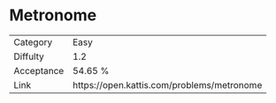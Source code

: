 # Metronome

<table>
    <tr>
        <td>Category</td>
        <td>Easy</td>
    </tr>
    <tr>
        <td>Diffulty</td>
        <td>1.2</td>
    </tr>
    <tr>
        <td>Acceptance</td>
        <td>54.65 %</td>
    </tr>
    <tr>
        <td>Link</td>
        <td>https://open.kattis.com/problems/metronome</td>
    </tr>
</table>